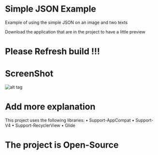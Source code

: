 # Simple JSON Example

Example of using the simple JSON on an image and two texts

Download the application that are in the project to have a little preview

# Please Refresh build !!!

# ScreenShot

![alt tag](http://img4.hostingpics.net/pics/345212Screenshot20170329201039.png)

# Add more explanation

This project uses the following libraries:
• Support-AppCompat
• Support-V4
• Support-RecyclerView
• Glide

# The project is Open-Source
